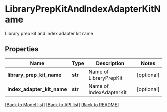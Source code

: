 # LibraryPrepKitAndIndexAdapterKitName

Library prep kit and index adapter kit name

## Properties
Name | Type | Description | Notes
------------ | ------------- | ------------- | -------------
**library_prep_kit_name** | **str** | Name of LibraryPrepKit | [optional] 
**index_adapter_kit_name** | **str** | Name of IndexAdapterKit | [optional] 

[[Back to Model list]](../README.md#documentation-for-models) [[Back to API list]](../README.md#documentation-for-api-endpoints) [[Back to README]](../README.md)


